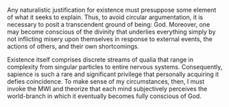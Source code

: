 Any naturalistic justification for existence must presuppose some element of what it seeks to explain. Thus, to avoid circular argumentation, it is necessary to posit a transcendent ground of being: God. Moreover, one may become conscious of the divinity that underlies everything simply by not inflicting misery upon themselves in response to external events, the actions of others, and their own shortcomings.

Existence itself comprises discrete streams of qualia that range in complexity from singular particles to entire nervous systems. Consequently, sapience is such a rare and significant privilege that personally acquiring it defies coincidence. To make sense of my circumstances, then, I must invoke the MWI and theorize that each mind subjectively perceives the world-branch in which it eventually becomes fully conscious of God.